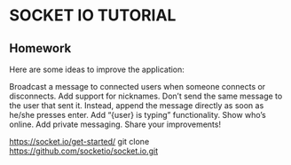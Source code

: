 # SOCKET IO TUTORIAL


## Homework
Here are some ideas to improve the application:

Broadcast a message to connected users when someone connects or disconnects.
Add support for nicknames.
Don’t send the same message to the user that sent it. Instead, append the message directly as soon as he/she presses enter.
Add “{user} is typing” functionality.
Show who’s online.
Add private messaging.
Share your improvements!

https://socket.io/get-started/
git clone https://github.com/socketio/socket.io.git